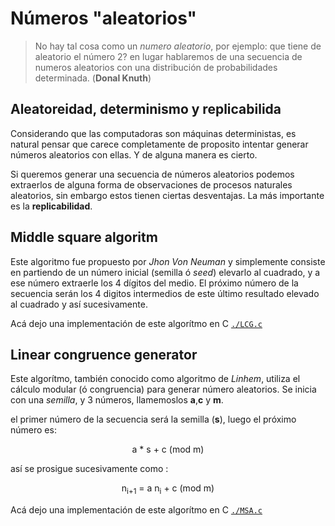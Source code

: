# Números "aleatorios"

> No hay tal cosa como un *numero aleatorio*, por ejemplo: que tiene de aleatorio el número 2? en lugar hablaremos de una secuencia de numeros aleatorios con una distribución de probabilidades determinada. (**Donal Knuth**)

## Aleatoreidad, determinismo y replicabilida

Considerando que las computadoras son máquinas deterministas, es natural pensar que carece completamente de proposito intentar generar números aleatorios con ellas. Y de alguna manera es cierto.  

Si queremos generar una secuencia de números aleatorios podemos extraerlos de alguna forma de observaciones de procesos naturales aleatorios, sin embargo estos tienen ciertas desventajas. La más importante es la **replicabilidad**.


## Middle square algoritm
Este algoritmo fue propuesto por *Jhon Von Neuman* y simplemente consiste en partiendo de un número inicial (semilla ó *seed*) elevarlo al cuadrado, y a ese número extraerle los 4 dígitos del medio. El próximo número de la secuencia serán los 4 digitos intermedios de  este último resultado elevado al cuadrado y así sucesivamente.

Acá dejo una implementación de este algorítmo en C [`./LCG.c`](./LCG.c)

## Linear congruence generator 

Este algorítmo, también conocido como algoritmo de *Linhem*, utiliza el cálculo modular (ó congruencia) para generar número aleatorios. Se inicia con una *semilla*, y 3 números, llamemoslos **a**,**c** y **m**.

el primer número de la secuencia será la semilla (**s**), luego el próximo número es:
<center>
a * s + c (mod m)
</center>

 así se prosigue sucesivamente como : 

<center>
n<sub>i+1</sub> = a n<sub>i</sub> + c (mod m)
</center>

Acá dejo una implementación de este algorítmo en C [`./MSA.c`](./MSA.c)
